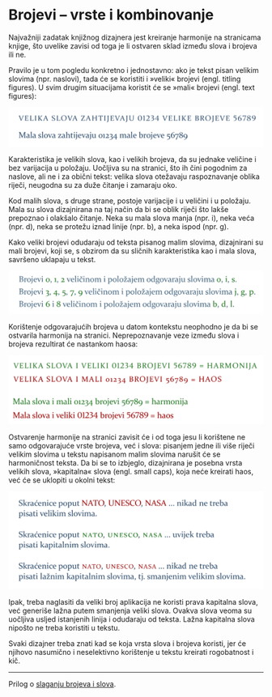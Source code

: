 # Brojevi – vrste i kombinovanje

Najvažniji zadatak knjižnog dizajnera jest kreiranje harmonije na stranicama knjige, što uvelike zavisi od toga je li ostvaren sklad između slova i brojeva ili ne.

Pravilo je u tom pogledu konkretno i jednostavno: ako je tekst pisan velikim slovima (npr. naslovi), tada će se koristiti i »veliki« brojevi (engl. titling figures). U svim drugim situacijama koristit će se »mali« brojevi (engl. text figures):

![](IMG/brojevi-i-slova/veliki-i-mali-brojevi.png)

Karakteristika je velikih slova, kao i velikih brojeva, da su jednake veličine i bez varijacija u položaju. Uočljiva su na stranici, što ih čini pogodnim za naslove, ali ne i za obični tekst: velika slova otežavaju raspoznavanje oblika riječi, neugodna su za duže čitanje i zamaraju oko.

Kod malih slova, s druge strane, postoje varijacije i u veličini i u položaju. Mala su slova dizajnirana na taj način da bi se oblik riječi što lakše prepoznao i olakšalo čitanje. Neka su mala slova manja (npr. i), neka veća (npr. d), neka se protežu iznad linije (npr. b), a neka ispod (npr. g).

Kako veliki brojevi odudaraju od teksta pisanog malim slovima, dizajnirani su
mali brojevi, koji se, s obzirom da su sličnih karakteristika kao i mala slova,
savršeno uklapaju u tekst.

![](IMG/brojevi-i-slova/podudarnost-brojeva-i-slova.png)

Korištenje odgovarajućih brojeva u datom kontekstu neophodno je da bi se ostvarila harmonija na stranici. Neprepoznavanje veze između slova i brojeva rezultirat će nastankom haosa:

![](IMG/brojevi-i-slova/kombinacije-brojeva-i-slova.png)

Ostvarenje harmonije na stranici zavisit će i od toga jesu li korištene ne samo odgovarajuće vrste brojeva, već i slova: pisanjem jedne ili više riječi velikim slovima u tekstu napisanom malim slovima narušit će se harmoničnost teksta. Da bi se to izbjeglo, dizajnirana je posebna vrsta velikih slova, »kapitalna« slova (engl. small caps), koja neće kreirati haos, već će se uklopiti u okolni tekst:

![](IMG/brojevi-i-slova/kapitalna-slova.png)

Ipak, treba naglasiti da veliki broj aplikacija ne koristi prava kapitalna slova, već generiše lažna putem smanjenja veliki slova. Ovakva slova veoma su uočljiva usljed istanjenih linija i odudaraju od teksta. Lažna kapitalna slova nipošto ne treba koristiti u tekstu.

Svaki dizajner treba znati kad se koja vrsta slova i brojeva koristi, jer će njihovo nasumično i neselektivno korištenje u tekstu kreirati rogobatnost i kič.

***

Prilog o [slaganju brojeva i slova](https://drive.google.com/file/d/1gwnr9JFqrxVsHYWVvU-WLmHGY9Ay4UVO/view?usp=sharing).
